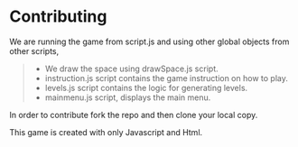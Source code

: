 # Contributing

We are running the game from script.js and using other global objects from other scripts,

> - We draw the space using drawSpace.js script.
> - instruction.js script contains the game instruction on how to play.
> - levels.js script contains the logic for generating levels.
> - mainmenu.js script, displays the main menu.

In order to contribute fork the repo and then clone your local copy.

This game is created with only Javascript and Html.
